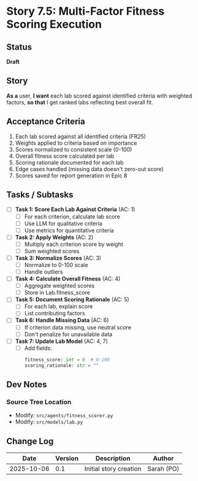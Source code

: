 # Story 7.5: Multi-Factor Fitness Scoring Execution

## Status

**Draft**

## Story

**As a** user,
**I want** each lab scored against identified criteria with weighted factors,
**so that** I get ranked labs reflecting best overall fit.

## Acceptance Criteria

1. Each lab scored against all identified criteria (FR25)
2. Weights applied to criteria based on importance
3. Scores normalized to consistent scale (0-100)
4. Overall fitness score calculated per lab
5. Scoring rationale documented for each lab
6. Edge cases handled (missing data doesn't zero-out score)
7. Scores saved for report generation in Epic 8

## Tasks / Subtasks

- [ ] **Task 1: Score Each Lab Against Criteria** (AC: 1)
  - [ ] For each criterion, calculate lab score
  - [ ] Use LLM for qualitative criteria
  - [ ] Use metrics for quantitative criteria

- [ ] **Task 2: Apply Weights** (AC: 2)
  - [ ] Multiply each criterion score by weight
  - [ ] Sum weighted scores

- [ ] **Task 3: Normalize Scores** (AC: 3)
  - [ ] Normalize to 0-100 scale
  - [ ] Handle outliers

- [ ] **Task 4: Calculate Overall Fitness** (AC: 4)
  - [ ] Aggregate weighted scores
  - [ ] Store in Lab.fitness_score

- [ ] **Task 5: Document Scoring Rationale** (AC: 5)
  - [ ] For each lab, explain score
  - [ ] List contributing factors

- [ ] **Task 6: Handle Missing Data** (AC: 6)
  - [ ] If criterion data missing, use neutral score
  - [ ] Don't penalize for unavailable data

- [ ] **Task 7: Update Lab Model** (AC: 4, 7)
  - [ ] Add fields:
    ```python
    fitness_score: int = 0  # 0-100
    scoring_rationale: str = ""
    ```

## Dev Notes

### Source Tree Location
- Modify: `src/agents/fitness_scorer.py`
- Modify: `src/models/lab.py`

## Change Log

| Date | Version | Description | Author |
|------|---------|-------------|--------|
| 2025-10-06 | 0.1 | Initial story creation | Sarah (PO) |
